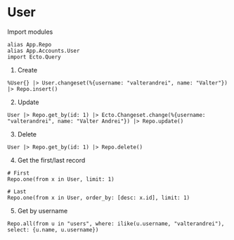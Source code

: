 # User

Import modules

```
alias App.Repo
alias App.Accounts.User
import Ecto.Query
```

1. Create
```
%User{} |> User.changeset(%{username: "valterandrei", name: "Valter"}) |> Repo.insert()
```

2. Update
```
User |> Repo.get_by(id: 1) |> Ecto.Changeset.change(%{username: "valterandrei", name: "Valter Andrei"}) |> Repo.update()
```

3. Delete
```
User |> Repo.get_by(id: 1) |> Repo.delete()
```

4. Get the first/last record
```
# First
Repo.one(from x in User, limit: 1)

# Last
Repo.one(from x in User, order_by: [desc: x.id], limit: 1)
```

5. Get by username
```
Repo.all(from u in "users", where: ilike(u.username, "valterandrei"), select: {u.name, u.username})
```
